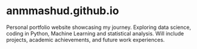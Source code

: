 # anmmashud.github.io
Personal portfolio website showcasing my journey. Exploring data science, coding in Python, Machine Learning and statistical analysis. Will include projects, academic achievements, and future work experiences.
